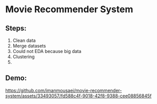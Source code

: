 # Movie Recommender System

## Steps:

1. Clean data
2. Merge datasets
3. Could not EDA because big data
4. Clustering
5. 

## Demo:

https://github.com/imanmousaei/movie-recommender-system/assets/33493057/fd588c4f-9018-42f8-9388-cee08856845f

